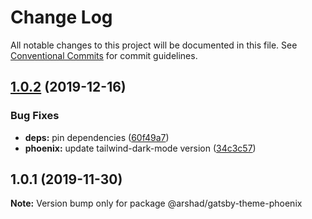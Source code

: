 # Change Log

All notable changes to this project will be documented in this file.
See [Conventional Commits](https://conventionalcommits.org) for commit guidelines.

## [1.0.2](https://github.com/arshad/gatsby-themes/compare/@arshad/gatsby-theme-phoenix@1.0.1...@arshad/gatsby-theme-phoenix@1.0.2) (2019-12-16)

### Bug Fixes

- **deps:** pin dependencies ([60f49a7](https://github.com/arshad/gatsby-themes/commit/60f49a749a42f983312a0c6f5f4c8700102dda09))
- **phoenix:** update tailwind-dark-mode version ([34c3c57](https://github.com/arshad/gatsby-themes/commit/34c3c57b6109e3810d223c2df84ae084a940e946))

## 1.0.1 (2019-11-30)

**Note:** Version bump only for package @arshad/gatsby-theme-phoenix
